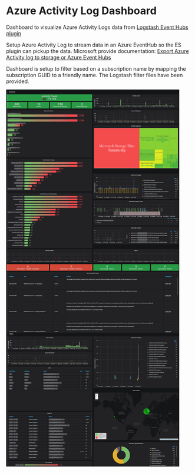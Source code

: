 
# Azure Activity Log Dashboard
Dashboard to visualize Azure Activity Logs data from [Logstash Event Hubs plugin](https://www.elastic.co/guide/en/logstash/current/plugins-inputs-azure_event_hubs.html)

Setup Azure Activity Log to stream data in an Azure EventHub so the ES plugin can pickup the data. Microsoft provide documentation: [Export Azure Activity log to storage or Azure Event Hubs](https://docs.microsoft.com/en-us/azure/azure-monitor/platform/activity-log-export)

Dashboard is setup to filter based on a subscription name by mapping the subscription GUID to a friendly name. The Logstash filter files have been provided.

![Azure Activity Log Dashboard](./grafana-azure-activity-log01.png)
